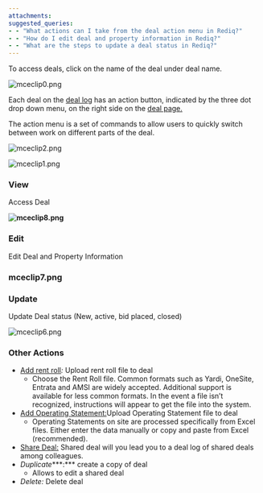 ```yaml
---
attachments: 
suggested_queries:
- - "What actions can I take from the deal action menu in Rediq?"
- - "How do I edit deal and property information in Rediq?"
- - "What are the steps to update a deal status in Rediq?"
---
```

To access deals, click on the name of the deal under deal name.

![mceclip0.png](https://rediq.zendesk.com/hc/article_attachments/360072446112/mceclip0.png)

Each deal on the [deal log](https://rediq.zendesk.com/hc/en-us/articles/360039947931-Deal-Log-) has an action button, indicated by the three dot drop down menu, on the right side on the [deal page.](https://rediq.zendesk.com/hc/en-us/articles/360040555431-Deal-Page)

The action menu is a set of commands to allow users to quickly switch between work on different parts of the deal.

![mceclip2.png](https://rediq.zendesk.com/hc/article_attachments/360072446472/mceclip2.png)

![mceclip1.png](https://rediq.zendesk.com/hc/article_attachments/360072446432/mceclip1.png)

### **View**

Access Deal

**![mceclip8.png](https://rediq.zendesk.com/hc/article_attachments/360072689491/mceclip8.png)**

### **Edit**

Edit Deal and Property Information

### mceclip7.png

### 

### **Update**

Update Deal status (New, active, bid placed, closed)

![mceclip6.png](https://rediq.zendesk.com/hc/article_attachments/360072688291/mceclip6.png)

### **Other Actions**

* [Add rent roll](https://rediq.zendesk.com/hc/en-us/articles/360040524412-Rent-Roll-Template)*:* Upload rent roll file to deal 
  + Choose the Rent Roll file. Common formats such as Yardi, OneSite, Entrata and AMSI are widely accepted. Additional support is available for less common formats. In the event a file isn’t recognized, instructions will appear to get the file into the system.
* [Add Operating Statement:](https://rediq.zendesk.com/hc/en-us/articles/360036412071-Uploading-Historicals)Upload Operating Statement file to deal
  + Operating Statements on site are processed specifically from Excel files. Either enter the data manually or copy and paste from Excel (recommended).
* [Share Deal:](https://rediq.zendesk.com/hc/en-us/articles/360050448112) Shared deal will you lead you to a deal log of shared deals among colleagues.
* *Duplicate****:*** create a copy of deal  
  + Allows to edit a shared deal
* *Delete:* Delete deal